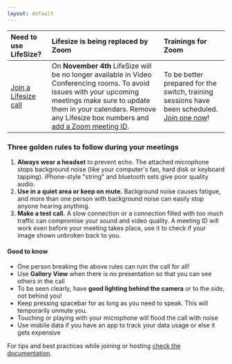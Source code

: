 ```yaml
---
layout: default
---
```


| Need to use LifeSize? | Lifesize is being replaced by Zoom | Trainings for Zoom |
|:----------------------|:-----------------------------------|:-------------------|
| [Join a Lifesize call](http://vc.greenpeace.org/lifesize) | On **November 4th** LifeSize will be no longer available in Video Conferencing rooms. To avoid issues with your upcoming meetings make sure to update them in your calendars. Remove any Lifesize box numbers and [add a Zoom meeting ID](https://support.greenpeace.org/support/collaboration/video-conferencing/using-zoom#create-a-meeting). | To be better prepared for the switch, training sessions have been scheduled. [Join one now](https://forms.gle/89naSikqcDu6mWSr5)!

### Three golden rules to follow during your meetings

1. **Always wear a headset** to prevent echo. The attached microphone stops background noise (like your computer's fan, hard disk or keyboard tapping). iPhone-style "string" and bluetooth sets give poor quality audio.
2. **Use in a quiet area or keep on mute.** Background noise causes fatigue, and more than one person with background noise can easily stop anyone hearing anything.
3. **Make a test call.** A slow connection or a connection filled with too much traffic can compromise your sound and video quality. A meeting ID will work even before your meeting takes place, use it to check if your image shown unbroken back to you.

#### Good to know
* One person breaking the above rules can ruin the call for all!
* Use **Gallery View** when there is no presentation so that you can see others in the call
* To be seen clearly, have **good lighting behind the camera** or to the side, not behind you!
* Keep pressing spacebar for as long as you need to speak. This will temporarily unmute you.
* Touching or playing with your microphone will flood the call with noise
* Use mobile data if you have an app to track your data usage or else it gets expensive

For tips and best practices while joining or hosting [check the documentation](https://support.greenpeace.org/support/collaboration/video-conferencing).

